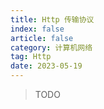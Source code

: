 ```yaml
---
title: Http 传输协议
index: false
article: false
category: 计算机网络
tag: Http
date: 2023-05-19
---
```


> TODO